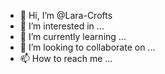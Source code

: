 - 👋 Hi, I’m @Lara-Crofts
- 👀 I’m interested in ...
- 🌱 I’m currently learning ...
- 💞️ I’m looking to collaborate on ...
- 📫 How to reach me ...

<!---
Lara-Crofts/Lara-Crofts is a ✨ special ✨ repository because its `README.md` (this file) appears on your GitHub profile.
You can click the Preview link to take a look at your changes.
--->
